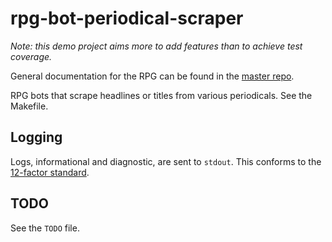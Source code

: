 # rpg-bot-periodical-scraper

*Note: this demo project aims more to add features than to achieve test coverage.*

General documentation for the RPG can be found in the [master
repo](https://github.com/kirkiano/rpg-docker).

RPG bots that scrape headlines or titles from various periodicals. See the
Makefile.

## Logging

Logs, informational and diagnostic, are sent to `stdout`.
This conforms to the [12-factor standard](https://12factor.net/logs).

## TODO

See the `TODO` file.
